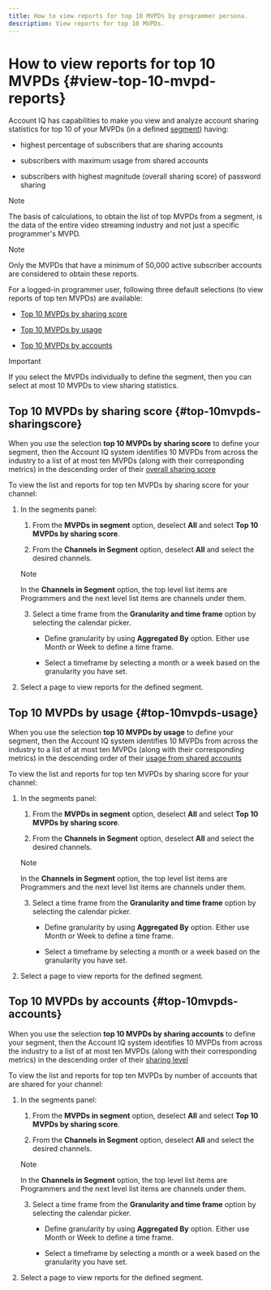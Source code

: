 ```yaml
---
title: How to view reports for top 10 MVPDs by programmer persona.
description: View reports for top 10 MVPDs.
---
```


# How to view reports for top 10 MVPDs {#view-top-10-mvpd-reports}

Account IQ has capabilities to make you view and analyze account sharing statistics for top 10 of your MVPDs (in a defined [segment](/help/AccountIQ/product-concepts.md#segmet-def)) having:

* highest percentage of subscribers that are sharing accounts

* subscribers with maximum usage from shared accounts

* subscribers with highest magnitude (overall sharing score) of password sharing

>[!NOTE]
>
>The basis of calculations, to obtain the list of top MVPDs from a segment, is the data of the entire video streaming industry and not just a specific programmer's MVPD.

>[!NOTE]
>
>Only the MVPDs that have a minimum of 50,000 active subscriber accounts are considered to obtain these reports.

For a logged-in programmer user, following three default selections (to view reports of top ten MVPDs) are available:

* [Top 10 MVPDs by sharing score](#top-10mvpds-sharingscore)

* [Top 10 MVPDs by usage](#top-10mvpds-usage)

* [Top 10 MVPDs by accounts](#top-10mvpds-accounts)

>[!IMPORTANT]
>
>If you select the MVPDs individually to define the segment, then you can select at most 10 MVPDs to view sharing statistics.

## Top 10 MVPDs by sharing score {#top-10mvpds-sharingscore}

When you use the selection **top 10 MVPDs by sharing score** to define your segment, then the Account IQ system identifies 10 MVPDs from across the industry to a list of at most ten MVPDs (along with their corresponding metrics) in the descending order of their [overall sharing score](/help/AccountIQ/product-concepts.md#overall-sharing-score)

To view the list and reports for top ten MVPDs by sharing score for your channel:

1. In the segments panel:

   1. From the **MVPDs in segment** option, deselect **All** and select **Top 10 MVPDs by sharing score**.

   2. From the **Channels in Segment** option, deselect **All** and select the desired channels.

     >[!NOTE]
     >
     >In the **Channels in Segment** option, the top level list items are Programmers and the next level list items are channels under them.

   3. Select a time frame from the **Granularity and time frame** option by selecting the calendar picker.

      * Define granularity by using **Aggregated By** option. Either use Month or Week to define a time frame.

      * Select a timeframe by selecting a month or a week based on the granularity you have set.

2. Select a page to view reports for the defined segment.

## Top 10 MVPDs by usage {#top-10mvpds-usage}

When you use the selection **top 10 MVPDs by usage** to define your segment, then the Account IQ system identifies 10 MVPDs from across the industry to a list of at most ten MVPDs (along with their corresponding metrics) in the descending order of their [usage from shared accounts](/help/AccountIQ/product-concepts.md)

To view the list and reports for top ten MVPDs by sharing score for your channel:

1. In the segments panel:

   1. From the **MVPDs in segment** option, deselect **All** and select **Top 10 MVPDs by sharing score**.

   2. From the **Channels in Segment** option, deselect **All** and select the desired channels.

     >[!NOTE]
     >
     >In the **Channels in Segment** option, the top level list items are Programmers and the next level list items are channels under them.

   3. Select a time frame from the **Granularity and time frame** option by selecting the calendar picker.

      * Define granularity by using **Aggregated By** option. Either use Month or Week to define a time frame.

      * Select a timeframe by selecting a month or a week based on the granularity you have set.

2. Select a page to view reports for the defined segment.

## Top 10 MVPDs by accounts {#top-10mvpds-accounts}

When you use the selection **top 10 MVPDs by sharing accounts** to define your segment, then the Account IQ system identifies 10 MVPDs from across the industry to a list of at most ten MVPDs (along with their corresponding metrics) in the descending order of their [sharing level](/help/AccountIQ/product-concepts.md)

To view the list and reports for top ten MVPDs by number of accounts that are shared for your channel:

1. In the segments panel:

   1. From the **MVPDs in segment** option, deselect **All** and select **Top 10 MVPDs by sharing score**.

   2. From the **Channels in Segment** option, deselect **All** and select the desired channels.

     >[!NOTE]
     >
     >In the **Channels in Segment** option, the top level list items are Programmers and the next level list items are channels under them.

   3. Select a time frame from the **Granularity and time frame** option by selecting the calendar picker.

      * Define granularity by using **Aggregated By** option. Either use Month or Week to define a time frame.

      * Select a timeframe by selecting a month or a week based on the granularity you have set.

2. Select a page to view reports for the defined segment.
